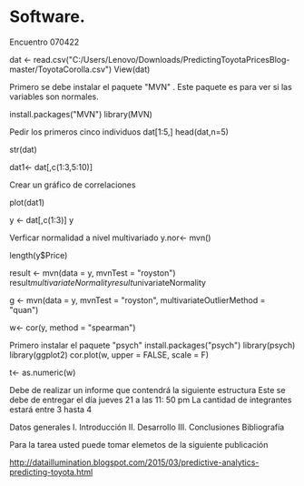 # Software.

Encuentro  070422

dat <- read.csv("C:/Users/Lenovo/Downloads/PredictingToyotaPricesBlog-master/ToyotaCorolla.csv")
View(dat)

Primero se debe instalar el paquete "MVN" .
Este paquete es para ver si las variables son normales.

install.packages("MVN")
library(MVN)

Pedir los primeros cinco individuos 
dat[1:5,]
head(dat,n=5)

str(dat)

dat1<- dat[,c(1:3,5:10)]

Crear un gráfico de correlaciones

plot(dat1)


y <- dat[,c(1:3)]
y

Verficar normalidad a nivel multivariado 
y.nor<- mvn()

length(y$Price)


result <- mvn(data = y, mvnTest = "royston")
result$multivariateNormality
result$univariateNormality



g <- mvn(data = y, mvnTest = "royston", multivariateOutlierMethod = "quan")


w<- cor(y, method = "spearman")

Primero instalar el paquete "psych"
install.packages("psych")
library(psych)
library(ggplot2)
cor.plot(w, upper = FALSE, scale = F)

t<- as.numeric(w)




Debe de realizar un informe que contendrá la siguiente estructura
Este se debe de entregar el día jueves 21 a las 11: 50 pm
La cantidad de integrantes estará entre 3 hasta 4


Datos generales
I. Introducción
II. Desarrollo
III. Conclusiones
Bibliografía 


Para la tarea usted puede tomar elemetos de la siguiente publicación 

http://dataillumination.blogspot.com/2015/03/predictive-analytics-predicting-toyota.html

